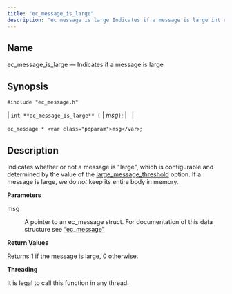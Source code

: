 ```yaml
---
title: "ec_message_is_large"
description: "ec message is large Indicates if a message is large int ec message is large msg ec message msg Indicates whether or not a message is large which is configurable and determined by the value of the large message threshold option If a message is large we do not keep..."
---
```


<a name="apis.ec_message_is_large"></a> 
## Name

ec_message_is_large — Indicates if a message is large

## Synopsis

`#include "ec_message.h"`

| `int **ec_message_is_large** (` | <var class="pdparam">msg</var>`)`; |   |

`ec_message * <var class="pdparam">msg</var>`;<a name="idp56010496"></a> 
## Description

Indicates whether or not a message is "large", which is configurable and determined by the value of the [large_message_threshold](/momentum/3/3-reference/3-reference-conf-ref-large-message-threshold) option. If a message is large, we do *not* keep its entire body in memory.

**<a name="idp56013088"></a> Parameters**

<dl class="variablelist">

<dt>msg</dt>

<dd>

A pointer to an ec_message struct. For documentation of this data structure see [“ec_message”](/momentum/3/3-api/structs-ec-message)

</dd>

</dl>

**<a name="idp56016432"></a> Return Values**

Returns 1 if the message is large, 0 otherwise.

**<a name="idp56017376"></a> Threading**

It is legal to call this function in any thread.